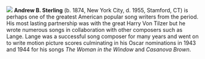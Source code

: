 ![](/images/absterling.jpg)
**Andrew B. Sterling** (b. 1874, New York City, d. 1955, Stamford, CT) is perhaps one of the greatest American popular song writers from the period. His most lasting partnership was with the great Harry Von Tilzer but he wrote numerous songs in collaboration with other composers such as Lange. Lange was a successful song composer for many years and went on to write motion picture scores culminating in his Oscar nominations in 1943 and 1944 for his songs *The Woman in the Window* and *Casanova Brown*.



 